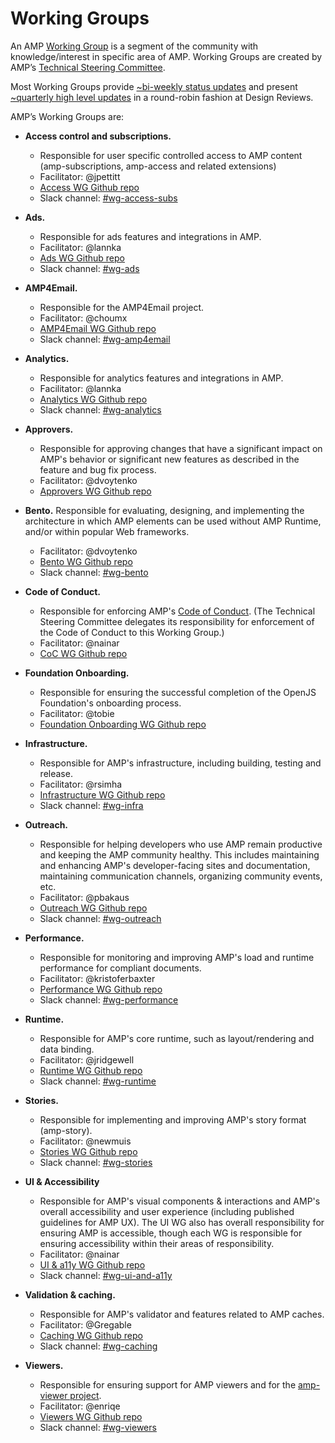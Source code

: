 # Working Groups


An AMP [Working Group](https://github.com/ampproject/meta/blob/master/GOVERNANCE.md#working-groups) is a segment of the community with knowledge/interest in specific area of AMP.  Working Groups are created by AMP’s [Technical Steering Committee](https://github.com/ampproject/meta/blob/master/GOVERNANCE.md#technical-steering-committee-tsc).

Most Working Groups provide [~bi-weekly status updates](https://github.com/search?q=org%3Aampproject+label%3A%22Type%3A+Status+Update%22&type=Issues) and present [~quarterly high level updates](https://github.com/ampproject/meta/wiki/Working-Group-Updates) in a round-robin fashion at Design Reviews.

AMP’s Working Groups are:

* **Access control and subscriptions.**
  * Responsible for user specific controlled access to AMP content (amp-subscriptions, amp-access and related extensions)
  * Facilitator: @jpettitt 
  * [Access WG Github repo](https://github.com/ampproject/wg-access-subscriptions)
  * Slack channel: [#wg-access-subs](https://amphtml.slack.com/messages/wg-access-subs)
  
* **Ads.**
  * Responsible for ads features and integrations in AMP.
  * Facilitator: @lannka
  * [Ads WG Github repo](https://github.com/ampproject/wg-ads)
  * Slack channel: [#wg-ads](https://amphtml.slack.com/messages/wg-ads)
  
* **AMP4Email.**
  * Responsible for the AMP4Email project.
  * Facilitator: @choumx
  * [AMP4Email WG Github repo](https://github.com/ampproject/wg-amp4email)
  * Slack channel: [#wg-amp4email](https://amphtml.slack.com/messages/wg-amp4email)

* **Analytics.**
  * Responsible for analytics features and integrations in AMP.
  * Facilitator: @lannka
  * [Analytics WG Github repo](https://github.com/ampproject/wg-analytics)
  * Slack channel: [#wg-analytics](https://amphtml.slack.com/messages/wg-analytics)
 
* **Approvers.**
  * Responsible for approving changes that have a significant impact on AMP's behavior or significant new features as described in the feature and bug fix process.
  * Facilitator: @dvoytenko
  * [Approvers WG Github repo](https://github.com/ampproject/wg-approvers)
  
* **Bento.**
Responsible for evaluating, designing, and implementing the architecture in which AMP elements can be used without AMP Runtime, and/or within popular Web frameworks.
  * Facilitator: @dvoytenko
  * [Bento WG Github repo](https://github.com/ampproject/wg-bento)
  * Slack channel: [#wg-bento](https://amphtml.slack.com/messages/wg-bento)
  
* **Code of Conduct.**
  * Responsible for enforcing AMP's [Code of Conduct](https://github.com/ampproject/meta/blob/master/CODE_OF_CONDUCT.md).  (The Technical Steering Committee delegates its responsibility for enforcement of the Code of Conduct to this Working Group.)
  * Facilitator: @nainar
  * [CoC WG Github repo](https://github.com/ampproject/wg-codeofconduct)
  
* **Foundation Onboarding.**
  * Responsible for ensuring the successful completion of the OpenJS Foundation's onboarding process.
  * Facilitator: @tobie
  * [Foundation Onboarding WG Github repo](https://github.com/ampproject/wg-foundation-onboarding)
  
* **Infrastructure.**
  * Responsible for AMP's infrastructure, including building, testing and release.
  * Facilitator: @rsimha
  * [Infrastructure WG Github repo](https://github.com/ampproject/wg-infra)
  * Slack channel: [#wg-infra](https://amphtml.slack.com/messages/wg-infra)
  
* **Outreach.**
  * Responsible for helping developers who use AMP remain productive and keeping the AMP community healthy.  This includes maintaining and enhancing AMP's developer-facing sites and documentation, maintaining communication channels, organizing community events, etc.
  * Facilitator: @pbakaus
  * [Outreach WG Github repo](https://github.com/ampproject/wg-outreach)
  * Slack channel: [#wg-outreach](https://amphtml.slack.com/messages/wg-outreach)
  
* **Performance.**
  * Responsible for monitoring and improving AMP's load and runtime performance for compliant documents.
  * Facilitator: @kristoferbaxter
  * [Performance WG Github repo](https://github.com/ampproject/wg-performance)
  * Slack channel: [#wg-performance](https://amphtml.slack.com/messages/wg-performance)

* **Runtime.**
  * Responsible for AMP's core runtime, such as layout/rendering and data binding.
  * Facilitator: @jridgewell
  * [Runtime WG Github repo](https://github.com/ampproject/wg-runtime)
  * Slack channel: [#wg-runtime](https://amphtml.slack.com/messages/wg-runtime)
  
* **Stories.**
  * Responsible for implementing and improving AMP's story format (amp-story).
  * Facilitator: @newmuis
  * [Stories WG Github repo](https://github.com/ampproject/wg-stories)
  * Slack channel: [#wg-stories](https://amphtml.slack.com/messages/wg-stories)
  
* **UI & Accessibility**
  * Responsible for AMP's visual components & interactions and AMP's overall accessibility and user experience (including published guidelines for AMP UX).  The UI WG also has overall responsibility for ensuring AMP is accessible, though each WG is responsible for ensuring accessibility within their areas of responsibility. 
  * Facilitator: @nainar
  * [UI & a11y WG Github repo](https://github.com/ampproject/wg-ui-and-a11y)
  * Slack channel: [#wg-ui-and-a11y](https://amphtml.slack.com/messages/wg-ui-and-a11y)
  
* **Validation & caching.**
  * Responsible for AMP's validator and features related to AMP caches.
  * Facilitator: @Gregable
  * [Caching WG Github repo](https://github.com/ampproject/wg-caching)
  * Slack channel: [#wg-caching](https://amphtml.slack.com/messages/wg-caching)
  
* **Viewers.**
  * Responsible for ensuring support for AMP viewers and for the [amp-viewer project](https://github.com/ampproject/amp-viewer).
  * Facilitator: @enriqe
  * [Viewers WG Github repo](https://github.com/ampproject/wg-viewers)
  * Slack channel: [#wg-viewers](https://amphtml.slack.com/messages/wg-viewers)
